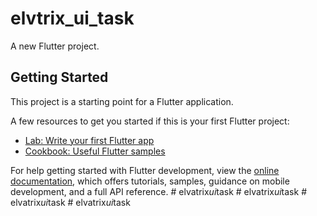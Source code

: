 # elvtrix_ui_task

A new Flutter project.

## Getting Started

This project is a starting point for a Flutter application.

A few resources to get you started if this is your first Flutter project:

- [Lab: Write your first Flutter app](https://docs.flutter.dev/get-started/codelab)
- [Cookbook: Useful Flutter samples](https://docs.flutter.dev/cookbook)

For help getting started with Flutter development, view the
[online documentation](https://docs.flutter.dev/), which offers tutorials,
samples, guidance on mobile development, and a full API reference.
#   e l v a t r i x _ u i _ t a s k  
 #   e l v a t r i x _ u i _ t a s k  
 #   e l v a t r i x _ u i _ t a s k  
 #   e l v a t r i x _ u i _ t a s k  
 